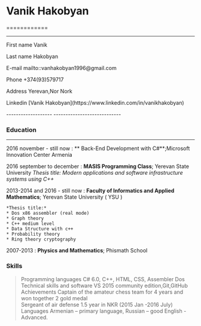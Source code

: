 # Vanik Hakobyan
============

-------------------     ----------------------------
<p>First name                        Vanik</p>
<p>Last name                         Hakobyan</p>
<p>E-mail                            mailto::vanhakobyan1996@gmail.com</p>
<p>Phone                             +374(93)579717</p>
<p>Address                           Yerevan,Nor Nork  </p>   
<p>Linkedin                          [Vanik Hakobyan](https://www.linkedin.com/in/vanikhakobyan)     </p>                          
-------------------     ----------------------------

### Education
---------

2016 november - still now
:    ** Back-End Development with C#**;Microsoft Innovation Center Armenia

2016 september to december
:   **MASIS Programming Class**; Yerevan State University
     *Thesis title: Modern applications and software infrastructure systems using C++* 
     
2013-2014 and 2016 - still now
:   **Faculty of Informatics and Applied Mathematics**; Yerevan State University ( YSU )

    *Thesis title:*
    * Dos x86 assembler (real mode)
    * Graph theory
    * C++ medium level
    * Data Structure with c++
    * Probability theory
    * Ring theory cryptography

2007-2013
:   **Physics and Mathematics**; Phismath School


### Skills

> Programming languages             C# 6.0, C++, HTML, CSS, Assembler Dos <br>
> Technical skills and software     VS 2015 community edition,Git,GitHub <br>
> Achievements                      Captain of the amateur chess team for 4 years and won together 2 gold medal<br>
>                                   Sergeant of air defense 1.5 year in NKR (2015 Jan -2016 July)<br>
> Languages                         Armenian – primary language, Russian – good English - Advanced.  <br>      



